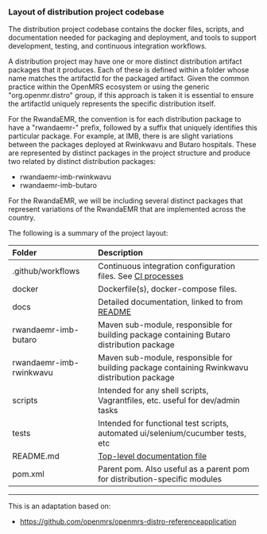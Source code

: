 ### Layout of distribution project codebase

The distribution project codebase contains the docker files, scripts, and documentation needed for
packaging and deployment, and tools to support development, testing, and continuous integration workflows.

A distribution project may have one or more distinct distribution artifact packages that it produces.  Each of these is
defined within a folder whose name matches the artifactId for the packaged artifact.  Given the common practice within
the OpenMRS ecosystem or using the generic "org.openmr.distro" group, if this approach is taken it is essential to
ensure the artifactId uniquely represents the specific distribution itself.

For the RwandaEMR, the convention is for each distribution package to have a "rwandaemr-" prefix, followed by a
suffix that uniquely identifies this particular package.  For example, at IMB, there is are slight variations 
between the packages deployed at Rwinkwavu and Butaro hospitals.  These are represented by distinct packages in the project 
structure and produce two related by distinct distribution packages:

* rwandaemr-imb-rwinkwavu
* rwandaemr-imb-butaro 

For the RwandaEMR, we will be including several distinct packages that represent variations of the RwandaEMR that
are implemented across the country.  

The following is a summary of the project layout:

|Folder                  |Description|
|:------------------     |:------------|
|.github/workflows       |Continuous integration configuration files. See [CI processes](./ci-processes.md)|
|docker                  |Dockerfile(s), docker-compose files.|
|docs                    |Detailed documentation, linked to from [README](../README.md)|
|rwandaemr-imb-butaro    |Maven sub-module, responsible for building package containing Butaro distribution package|
|rwandaemr-imb-rwinkwavu |Maven sub-module, responsible for building package containing Rwinkwavu distribution package|
|scripts                 |Intended for any shell scripts, Vagrantfiles, etc. useful for dev/admin tasks|
|tests                   |Intended for functional test scripts, automated ui/selenium/cucumber tests, etc|
|README.md               |[Top-level documentation file](../README.md)|
|pom.xml                 |Parent pom.  Also useful as a parent pom for distribution-specific modules|

---
This is an adaptation based on:
* https://github.com/openmrs/openmrs-distro-referenceapplication

